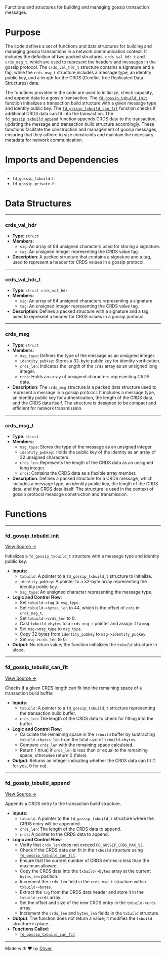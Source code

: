 <!--------------------------------------------------------------------------------->
<!-- IMPORTANT: This file is auto-generated by Driver (https://driver.ai). -------->
<!-- Manual edits may be overwritten on future commits. --------------------------->
<!--------------------------------------------------------------------------------->

Functions and structures for building and managing gossip transaction messages.

# Purpose
The code defines a set of functions and data structures for building and managing gossip transactions in a network communication context. It includes the definition of two packed structures, `crds_val_hdr_t` and `crds_msg_t`, which are used to represent the headers and messages in the gossip protocol. The `crds_val_hdr_t` structure contains a signature and a tag, while the `crds_msg_t` structure includes a message type, an identity public key, and a length for the CRDS (Conflict-free Replicated Data Structures) data.

The functions provided in the code are used to initialize, check capacity, and append data to a gossip transaction. The [`fd_gossip_txbuild_init`](<#fd_gossip_txbuild_init>) function initializes a transaction build structure with a given message type and identity public key. The [`fd_gossip_txbuild_can_fit`](<#fd_gossip_txbuild_can_fit>) function checks if additional CRDS data can fit into the transaction. The [`fd_gossip_txbuild_append`](<#fd_gossip_txbuild_append>) function appends CRDS data to the transaction, updating the message and transaction build structure accordingly. These functions facilitate the construction and management of gossip messages, ensuring that they adhere to size constraints and maintain the necessary metadata for network communication.
# Imports and Dependencies

---
- `fd_gossip_txbuild.h`
- `fd_gossip_private.h`


# Data Structures

---
### crds\_val\_hdr
- **Type**: ``struct``
- **Members**:
    - `sig`: An array of 64 unsigned characters used for storing a signature.
    - `tag`: An unsigned integer representing the CRDS value tag.
- **Description**: A packed structure that contains a signature and a tag, used to represent a header for CRDS values in a gossip protocol.


---
### crds\_val\_hdr\_t
- **Type**: ``struct crds_val_hdr``
- **Members**:
    - `sig`: An array of 64 unsigned characters representing a signature.
    - `tag`: An unsigned integer representing the CRDS value tag.
- **Description**: Defines a packed structure with a signature and a tag, used to represent a header for CRDS values in a gossip protocol.


---
### crds\_msg
- **Type**: ``struct``
- **Members**:
    - `msg_type`: Defines the type of the message as an unsigned integer.
    - `identity_pubkey`: Stores a 32-byte public key for identity verification.
    - `crds_len`: Indicates the length of the `crds` array as an unsigned long integer.
    - `crds`: Holds an array of unsigned characters representing CRDS data.
- **Description**: The `crds_msg` structure is a packed data structure used to represent a message in a gossip protocol. It includes a message type, an identity public key for authentication, the length of the CRDS data, and the CRDS data itself. The structure is designed to be compact and efficient for network transmission.


---
### crds\_msg\_t
- **Type**: ``struct``
- **Members**:
    - `msg_type`: Stores the type of the message as an unsigned integer.
    - `identity_pubkey`: Holds the public key of the identity as an array of 32 unsigned characters.
    - `crds_len`: Represents the length of the CRDS data as an unsigned long integer.
    - `crds`: Contains the CRDS data as a flexible array member.
- **Description**: Defines a packed structure for a CRDS message, which includes a message type, an identity public key, the length of the CRDS data, and the CRDS data itself. The structure is used in the context of gossip protocol message construction and transmission.


# Functions

---
### fd\_gossip\_txbuild\_init<!-- {{#callable:fd_gossip_txbuild_init}} -->
[View Source →](<../../../../../src/flamenco/gossip/fd_gossip_txbuild.c#L21>)

Initializes a `fd_gossip_txbuild_t` structure with a message type and identity public key.
- **Inputs**:
    - `txbuild`: A pointer to a `fd_gossip_txbuild_t` structure to initialize.
    - `identity_pubkey`: A pointer to a 32-byte array representing the identity public key.
    - `msg_type`: An unsigned character representing the message type.
- **Logic and Control Flow**:
    - Set `txbuild->tag` to `msg_type`.
    - Set `txbuild->bytes_len` to 44, which is the offset of `crds` in `crds_msg_t`.
    - Set `txbuild->crds_len` to 0.
    - Cast `txbuild->bytes` to a `crds_msg_t` pointer and assign it to `msg`.
    - Set `msg->msg_type` to `msg_type`.
    - Copy 32 bytes from `identity_pubkey` to `msg->identity_pubkey`.
    - Set `msg->crds_len` to 0.
- **Output**: No return value; the function initializes the `txbuild` structure in place.


---
### fd\_gossip\_txbuild\_can\_fit<!-- {{#callable:fd_gossip_txbuild_can_fit}} -->
[View Source →](<../../../../../src/flamenco/gossip/fd_gossip_txbuild.c#L35>)

Checks if a given CRDS length can fit into the remaining space of a transaction build buffer.
- **Inputs**:
    - `txbuild`: A pointer to a `fd_gossip_txbuild_t` structure representing the transaction build buffer.
    - `crds_len`: The length of the CRDS data to check for fitting into the buffer.
- **Logic and Control Flow**:
    - Calculate the remaining space in the `txbuild` buffer by subtracting `txbuild->bytes_len` from the total size of `txbuild->bytes`.
    - Compare `crds_len` with the remaining space calculated.
    - Return 1 (true) if `crds_len` is less than or equal to the remaining space, otherwise return 0 (false).
- **Output**: Returns an integer indicating whether the CRDS data can fit (1 for yes, 0 for no).


---
### fd\_gossip\_txbuild\_append<!-- {{#callable:fd_gossip_txbuild_append}} -->
[View Source →](<../../../../../src/flamenco/gossip/fd_gossip_txbuild.c#L41>)

Appends a CRDS entry to the transaction build structure.
- **Inputs**:
    - `txbuild`: A pointer to the `fd_gossip_txbuild_t` structure where the CRDS entry will be appended.
    - `crds_len`: The length of the CRDS data to append.
    - `crds`: A pointer to the CRDS data to append.
- **Logic and Control Flow**:
    - Verify that `crds_len` does not exceed `FD_GOSSIP_CRDS_MAX_SZ`.
    - Check if the CRDS data can fit in the `txbuild` structure using [`fd_gossip_txbuild_can_fit`](<#fd_gossip_txbuild_can_fit>).
    - Ensure that the current number of CRDS entries is less than the maximum allowed.
    - Copy the CRDS data into the `txbuild->bytes` array at the current `bytes_len` position.
    - Increment the `crds_len` field in the `crds_msg_t` structure within `txbuild->bytes`.
    - Extract the `tag` from the CRDS data header and store it in the `txbuild->crds` array.
    - Set the offset and size of the new CRDS entry in the `txbuild->crds` array.
    - Increment the `crds_len` and `bytes_len` fields in the `txbuild` structure.
- **Output**: The function does not return a value; it modifies the `txbuild` structure in place.
- **Functions Called**:
    - [`fd_gossip_txbuild_can_fit`](<#fd_gossip_txbuild_can_fit>)



---
Made with ❤️ by [Driver](https://www.driver.ai/)